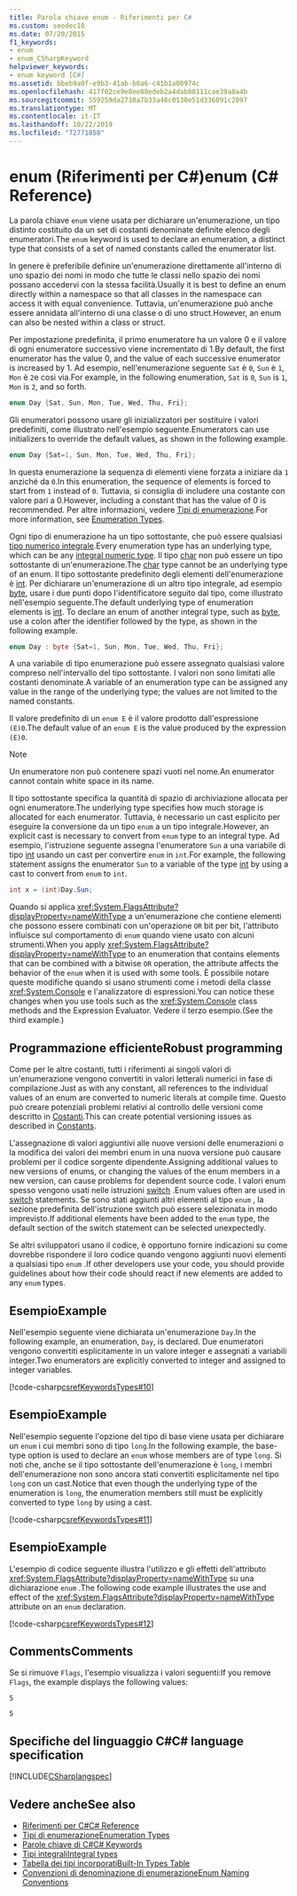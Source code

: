 ```yaml
---
title: Parola chiave enum - Riferimenti per C#
ms.custom: seodec18
ms.date: 07/20/2015
f1_keywords:
- enum
- enum_CSharpKeyword
helpviewer_keywords:
- enum keyword [C#]
ms.assetid: bbeb9a0f-e9b3-41ab-b0a6-c41b1a08974c
ms.openlocfilehash: 417f02ce9e8ee88edeb2a4dab88111cae39a8a4b
ms.sourcegitcommit: 559259da2738a7b33a46c0130e51d336091c2097
ms.translationtype: MT
ms.contentlocale: it-IT
ms.lasthandoff: 10/22/2019
ms.locfileid: "72771858"
---
```

# <a name="enum-c-reference"></a><span data-ttu-id="69663-102">enum (Riferimenti per C#)</span><span class="sxs-lookup"><span data-stu-id="69663-102">enum (C# Reference)</span></span>

<span data-ttu-id="69663-103">La parola chiave `enum` viene usata per dichiarare un'enumerazione, un tipo distinto costituito da un set di costanti denominate definite elenco degli enumeratori.</span><span class="sxs-lookup"><span data-stu-id="69663-103">The `enum` keyword is used to declare an enumeration, a distinct type that consists of a set of named constants called the enumerator list.</span></span>

<span data-ttu-id="69663-104">In genere è preferibile definire un'enumerazione direttamente all'interno di uno spazio dei nomi in modo che tutte le classi nello spazio dei nomi possano accedervi con la stessa facilità.</span><span class="sxs-lookup"><span data-stu-id="69663-104">Usually it is best to define an enum directly within a namespace so that all classes in the namespace can access it with equal convenience.</span></span> <span data-ttu-id="69663-105">Tuttavia, un'enumerazione può anche essere annidata all'interno di una classe o di uno struct.</span><span class="sxs-lookup"><span data-stu-id="69663-105">However, an enum can also be nested within a class or struct.</span></span>

<span data-ttu-id="69663-106">Per impostazione predefinita, il primo enumeratore ha un valore 0 e il valore di ogni enumeratore successivo viene incrementato di 1.</span><span class="sxs-lookup"><span data-stu-id="69663-106">By default, the first enumerator has the value 0, and the value of each successive enumerator is increased by 1.</span></span> <span data-ttu-id="69663-107">Ad esempio, nell'enumerazione seguente `Sat` è `0`, `Sun` è `1`, `Mon` è `2`e così via.</span><span class="sxs-lookup"><span data-stu-id="69663-107">For example, in the following enumeration, `Sat` is `0`, `Sun` is `1`, `Mon` is `2`, and so forth.</span></span>

```csharp
enum Day {Sat, Sun, Mon, Tue, Wed, Thu, Fri};
```

<span data-ttu-id="69663-108">Gli enumeratori possono usare gli inizializzatori per sostituire i valori predefiniti, come illustrato nell'esempio seguente.</span><span class="sxs-lookup"><span data-stu-id="69663-108">Enumerators can use initializers to override the default values, as shown in the following example.</span></span>

```csharp
enum Day {Sat=1, Sun, Mon, Tue, Wed, Thu, Fri};
```

<span data-ttu-id="69663-109">In questa enumerazione la sequenza di elementi viene forzata a iniziare da `1` anziché da `0`.</span><span class="sxs-lookup"><span data-stu-id="69663-109">In this enumeration, the sequence of elements is forced to start from `1` instead of `0`.</span></span> <span data-ttu-id="69663-110">Tuttavia, si consiglia di includere una costante con valore pari a 0.</span><span class="sxs-lookup"><span data-stu-id="69663-110">However, including a constant that has the value of 0 is recommended.</span></span> <span data-ttu-id="69663-111">Per altre informazioni, vedere [Tipi di enumerazione](../../programming-guide/enumeration-types.md).</span><span class="sxs-lookup"><span data-stu-id="69663-111">For more information, see [Enumeration Types](../../programming-guide/enumeration-types.md).</span></span>

<span data-ttu-id="69663-112">Ogni tipo di enumerazione ha un tipo sottostante, che può essere qualsiasi [tipo numerico integrale](../builtin-types/integral-numeric-types.md).</span><span class="sxs-lookup"><span data-stu-id="69663-112">Every enumeration type has an underlying type, which can be any [integral numeric type](../builtin-types/integral-numeric-types.md).</span></span> <span data-ttu-id="69663-113">Il tipo [char](char.md) non può essere un tipo sottostante di un'enumerazione.</span><span class="sxs-lookup"><span data-stu-id="69663-113">The [char](char.md) type cannot be an underlying type of an enum.</span></span> <span data-ttu-id="69663-114">Il tipo sottostante predefinito degli elementi dell'enumerazione è [int](../builtin-types/integral-numeric-types.md). Per dichiarare un'enumerazione di un altro tipo integrale, ad esempio [byte](../builtin-types/integral-numeric-types.md), usare i due punti dopo l'identificatore seguito dal tipo, come illustrato nell'esempio seguente.</span><span class="sxs-lookup"><span data-stu-id="69663-114">The default underlying type of enumeration elements is [int](../builtin-types/integral-numeric-types.md). To declare an enum of another integral type, such as [byte](../builtin-types/integral-numeric-types.md), use a colon after the identifier followed by the type, as shown in the following example.</span></span>

```csharp
enum Day : byte {Sat=1, Sun, Mon, Tue, Wed, Thu, Fri};
```

<span data-ttu-id="69663-115">A una variabile di tipo enumerazione può essere assegnato qualsiasi valore compreso nell'intervallo del tipo sottostante. I valori non sono limitati alle costanti denominate.</span><span class="sxs-lookup"><span data-stu-id="69663-115">A variable of an enumeration type can be assigned any value in the range of the underlying type; the values are not limited to the named constants.</span></span>

<span data-ttu-id="69663-116">Il valore predefinito di un `enum E` è il valore prodotto dall'espressione `(E)0`.</span><span class="sxs-lookup"><span data-stu-id="69663-116">The default value of an `enum E` is the value produced by the expression `(E)0`.</span></span>

> [!NOTE]
> <span data-ttu-id="69663-117">Un enumeratore non può contenere spazi vuoti nel nome.</span><span class="sxs-lookup"><span data-stu-id="69663-117">An enumerator cannot contain white space in its name.</span></span>

<span data-ttu-id="69663-118">Il tipo sottostante specifica la quantità di spazio di archiviazione allocata per ogni enumeratore.</span><span class="sxs-lookup"><span data-stu-id="69663-118">The underlying type specifies how much storage is allocated for each enumerator.</span></span> <span data-ttu-id="69663-119">Tuttavia, è necessario un cast esplicito per eseguire la conversione da un tipo `enum` a un tipo integrale.</span><span class="sxs-lookup"><span data-stu-id="69663-119">However, an explicit cast is necessary to convert from `enum` type to an integral type.</span></span> <span data-ttu-id="69663-120">Ad esempio, l'istruzione seguente assegna l'enumeratore `Sun` a una variabile di tipo [int](../builtin-types/integral-numeric-types.md) usando un cast per convertire `enum` in `int`.</span><span class="sxs-lookup"><span data-stu-id="69663-120">For example, the following statement assigns the enumerator `Sun` to a variable of the type [int](../builtin-types/integral-numeric-types.md) by using a cast to convert from `enum` to `int`.</span></span>

```csharp
int x = (int)Day.Sun;
```

<span data-ttu-id="69663-121">Quando si applica <xref:System.FlagsAttribute?displayProperty=nameWithType> a un'enumerazione che contiene elementi che possono essere combinati con un'operazione `OR` bit per bit, l'attributo influisce sul comportamento di `enum` quando viene usato con alcuni strumenti.</span><span class="sxs-lookup"><span data-stu-id="69663-121">When you apply <xref:System.FlagsAttribute?displayProperty=nameWithType> to an enumeration that contains elements that can be combined with a bitwise `OR` operation, the attribute affects the behavior of the `enum` when it is used with some tools.</span></span> <span data-ttu-id="69663-122">È possibile notare queste modifiche quando si usano strumenti come i metodi della classe <xref:System.Console> e l'analizzatore di espressioni.</span><span class="sxs-lookup"><span data-stu-id="69663-122">You can notice these changes when you use tools such as the <xref:System.Console> class methods and the Expression Evaluator.</span></span> <span data-ttu-id="69663-123">Vedere il terzo esempio.</span><span class="sxs-lookup"><span data-stu-id="69663-123">(See the third example.)</span></span>

## <a name="robust-programming"></a><span data-ttu-id="69663-124">Programmazione efficiente</span><span class="sxs-lookup"><span data-stu-id="69663-124">Robust programming</span></span>

<span data-ttu-id="69663-125">Come per le altre costanti, tutti i riferimenti ai singoli valori di un'enumerazione vengono convertiti in valori letterali numerici in fase di compilazione.</span><span class="sxs-lookup"><span data-stu-id="69663-125">Just as with any constant, all references to the individual values of an enum are converted to numeric literals at compile time.</span></span> <span data-ttu-id="69663-126">Questo può creare potenziali problemi relativi al controllo delle versioni come descritto in [Costanti](../../programming-guide/classes-and-structs/constants.md).</span><span class="sxs-lookup"><span data-stu-id="69663-126">This can create potential versioning issues as described in [Constants](../../programming-guide/classes-and-structs/constants.md).</span></span>

<span data-ttu-id="69663-127">L'assegnazione di valori aggiuntivi alle nuove versioni delle enumerazioni o la modifica dei valori dei membri enum in una nuova versione può causare problemi per il codice sorgente dipendente.</span><span class="sxs-lookup"><span data-stu-id="69663-127">Assigning additional values to new versions of enums, or changing the values of the enum members in a new version, can cause problems for dependent source code.</span></span> <span data-ttu-id="69663-128">I valori enum spesso vengono usati nelle istruzioni [switch](switch.md) .</span><span class="sxs-lookup"><span data-stu-id="69663-128">Enum values often are used in [switch](switch.md) statements.</span></span> <span data-ttu-id="69663-129">Se sono stati aggiunti altri elementi al tipo `enum` , la sezione predefinita dell'istruzione switch può essere selezionata in modo imprevisto.</span><span class="sxs-lookup"><span data-stu-id="69663-129">If additional elements have been added to the `enum` type, the default section of the switch statement can be selected unexpectedly.</span></span>

<span data-ttu-id="69663-130">Se altri sviluppatori usano il codice, è opportuno fornire indicazioni su come dovrebbe rispondere il loro codice quando vengono aggiunti nuovi elementi a qualsiasi tipo `enum` .</span><span class="sxs-lookup"><span data-stu-id="69663-130">If other developers use your code, you should provide guidelines about how their code should react if new elements are added to any `enum` types.</span></span>

## <a name="example"></a><span data-ttu-id="69663-131">Esempio</span><span class="sxs-lookup"><span data-stu-id="69663-131">Example</span></span>

<span data-ttu-id="69663-132">Nell'esempio seguente viene dichiarata un'enumerazione `Day`.</span><span class="sxs-lookup"><span data-stu-id="69663-132">In the following example, an enumeration, `Day`, is declared.</span></span> <span data-ttu-id="69663-133">Due enumeratori vengono convertiti esplicitamente in un valore integer e assegnati a variabili integer.</span><span class="sxs-lookup"><span data-stu-id="69663-133">Two enumerators are explicitly converted to integer and assigned to integer variables.</span></span>

[!code-csharp[csrefKeywordsTypes#10](~/samples/snippets/csharp/VS_Snippets_VBCSharp/csrefKeywordsTypes/CS/keywordsTypes.cs#10)]

## <a name="example"></a><span data-ttu-id="69663-134">Esempio</span><span class="sxs-lookup"><span data-stu-id="69663-134">Example</span></span>

<span data-ttu-id="69663-135">Nell'esempio seguente l'opzione del tipo di base viene usata per dichiarare un `enum` i cui membri sono di tipo `long`.</span><span class="sxs-lookup"><span data-stu-id="69663-135">In the following example, the base-type option is used to declare an `enum` whose members are of type `long`.</span></span> <span data-ttu-id="69663-136">Si noti che, anche se il tipo sottostante dell'enumerazione è `long`, i membri dell'enumerazione non sono ancora stati convertiti esplicitamente nel tipo `long` con un cast.</span><span class="sxs-lookup"><span data-stu-id="69663-136">Notice that even though the underlying type of the enumeration is `long`, the enumeration members still must be explicitly converted to type `long` by using a cast.</span></span>

[!code-csharp[csrefKeywordsTypes#11](~/samples/snippets/csharp/VS_Snippets_VBCSharp/csrefKeywordsTypes/CS/keywordsTypes.cs#11)]

## <a name="example"></a><span data-ttu-id="69663-137">Esempio</span><span class="sxs-lookup"><span data-stu-id="69663-137">Example</span></span>

<span data-ttu-id="69663-138">L'esempio di codice seguente illustra l'utilizzo e gli effetti dell'attributo <xref:System.FlagsAttribute?displayProperty=nameWithType> su una dichiarazione `enum` .</span><span class="sxs-lookup"><span data-stu-id="69663-138">The following code example illustrates the use and effect of the <xref:System.FlagsAttribute?displayProperty=nameWithType> attribute on an `enum` declaration.</span></span>

[!code-csharp[csrefKeywordsTypes#12](~/samples/snippets/csharp/VS_Snippets_VBCSharp/csrefKeywordsTypes/CS/keywordsTypes.cs#12)]

## <a name="comments"></a><span data-ttu-id="69663-139">Comments</span><span class="sxs-lookup"><span data-stu-id="69663-139">Comments</span></span>

<span data-ttu-id="69663-140">Se si rimuove `Flags`, l'esempio visualizza i valori seguenti:</span><span class="sxs-lookup"><span data-stu-id="69663-140">If you remove `Flags`, the example displays the following values:</span></span>

`5`

`5`

## <a name="c-language-specification"></a><span data-ttu-id="69663-141">Specifiche del linguaggio C#</span><span class="sxs-lookup"><span data-stu-id="69663-141">C# language specification</span></span>

[!INCLUDE[CSharplangspec](~/includes/csharplangspec-md.md)]

## <a name="see-also"></a><span data-ttu-id="69663-142">Vedere anche</span><span class="sxs-lookup"><span data-stu-id="69663-142">See also</span></span>

- [<span data-ttu-id="69663-143">Riferimenti per C#</span><span class="sxs-lookup"><span data-stu-id="69663-143">C# Reference</span></span>](../index.md)
- [<span data-ttu-id="69663-144">Tipi di enumerazione</span><span class="sxs-lookup"><span data-stu-id="69663-144">Enumeration Types</span></span>](../../programming-guide/enumeration-types.md)
- [<span data-ttu-id="69663-145">Parole chiave di C#</span><span class="sxs-lookup"><span data-stu-id="69663-145">C# Keywords</span></span>](index.md)
- [<span data-ttu-id="69663-146">Tipi integrali</span><span class="sxs-lookup"><span data-stu-id="69663-146">Integral types</span></span>](../builtin-types/integral-numeric-types.md)
- [<span data-ttu-id="69663-147">Tabella dei tipi incorporati</span><span class="sxs-lookup"><span data-stu-id="69663-147">Built-In Types Table</span></span>](built-in-types-table.md)
- [<span data-ttu-id="69663-148">Convenzioni di denominazione di enumerazione</span><span class="sxs-lookup"><span data-stu-id="69663-148">Enum Naming Conventions</span></span>](../../../standard/design-guidelines/names-of-classes-structs-and-interfaces.md#naming-enumerations)

